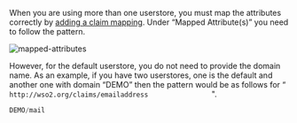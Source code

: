 When you are using more than one userstore, you must map the attributes
correctly by [adding a claim mapping](../../../guides/dialects/add-claim-mapping/).
Under “Mapped Attribute(s)” you need to follow the pattern.

![mapped-attributes](/assets/img/fragments/mapped-attributes.png)

However, for the default userstore, you do not need to provide the
domain name. As an example, if you have two userstores, one is the
default and another one with domain “DEMO” then the pattern would be as
follows for “
`                   http://wso2.org/claims/emailaddress                 `".

``` java
DEMO/mail
```

